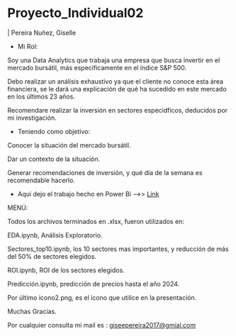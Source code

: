 # Proyecto_Individual02
| Pereira Nuñez, Giselle


- Mi Rol:

Soy una Data Analytics que trabaja una empresa que busca invertir en el mercado bursátil, más especificamente en el índice S&P 500. 

Debo realizar un análisis exhaustivo ya que el cliente no conoce esta área financiera, se le dará una explicación de qué ha sucedido en este mercado en los últimos 23 años.

Recomendare realizar la inversión en sectores especidficos, deducidos por mi investigación.

- Teniendo como objetivo:

Conocer la situación del mercado bursátil.

Dar un contexto de la situación.

Generar recomendaciones de inversión, y qué día de la semana es recomendable hacerlo.

- Aquí dejo el trabajo hecho en Power Bi -->> [Link](https://drive.google.com/file/d/1D4fBR1GP7fJgJ581AqxjV5unLcg4FxTh/view?usp=sharing)

MENÚ:

Todos los archivos terminados en .xlsx, fueron utilizados en:
 
EDA.ipynb, Análisis Exploratorio.

Sectores_top10.ipynb, los 10 sectores mas importantes, y reducción de más del 50% de sectores elegidos.

ROI.ipynb, ROI de los sectores elegidos.

Predicción.ipynb, predicción de precios hasta el año 2024.

Por último icono2.png, es el icono que utilice en la presentación.



Muchas Gracias.

Por cualquier consulta mi mail es : giseepereira2017@gmial.com
